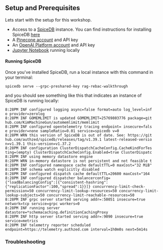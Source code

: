 ## Setup and Prerequisites

Lets start with the setup for this workshop.

- Access to a [SpiceDB](https://authzed.com/spicedb) instance.  You can find instructions for installing SpiceDB [here](https://authzed.com/docs/spicedb/getting-started/install/macos)
- A [Pinecone account](https://www.pinecone.io/) and API key
- An [OpenAI Platform account](https://platform.openai.com/docs/overview) and API key
- [Jupyter Notebook](https://jupyter.org/) running locally

#### Running SpiceDB

Once you've installed SpiceDB, run a local instance with this command in your terminal: 

`spicedb serve --grpc-preshared-key rag-rebac-walkthrough`

and you should see something like this that indicates an instance of SpiceDB is running locally:

```
8:28PM INF configured logging async=false format=auto log_level=inf
o provider=zerolog
8:28PM INF GOMEMLIMIT is updated GOMEMLIMIT=25769803776 package=git
hub.com/KimMachineGun/automemlimit/memlimit
8:28PM INF configured opentelemetry tracing endpoint= insecure=fals
e provider=none sampleRatio=0.01 service=spicedb v=0
8:28PM WRN this version of SpiceDB is out of date. See: https://git
hub.com/authzed/spicedb/releases/tag/v1.39.1 latest-released-versio
n=v1.39.1 this-version=v1.37.2
8:28PM INF configuration ClusterDispatchCacheConfig.CacheKindForTes
ting=(empty) ClusterDispatchCacheConfig.Enabled=true ClusterDispatc
8:28PM INF using memory datastore engine
8:28PM WRN in-memory datastore is not persistent and not feasible t
8:28PM INF configured namespace cache defaultTTL=0 maxCost="32 MiB"
8:28PM INF schema watch explicitly disabled
8:28PM INF configured dispatch cache defaultTTL=20600 maxCost="164
8:28PM INF configured dispatcher balancerconfig={"loadBalancingConfig":[{"consistent-hashring":{"replicationFactor":100,"spread":1}}]} concurrency-limit-check-permission=50 concurrency-limit-lookup-resources=50 concurrency-limit-lookup-subjects=50 concurrency-limit-reachable-resources=50
8:28PM INF grpc server started serving addr=:50051 insecure=true network=tcp service=grpc workers=0
8:28PM INF running server datastore=*schemacaching.definitionCachingProxy
8:28PM INF http server started serving addr=:9090 insecure=true service=metrics
8:28PM INF telemetry reporter scheduled endpoint=https://telemetry.authzed.com interval=1h0m0s next=5m14s
```

### Troubleshooting


